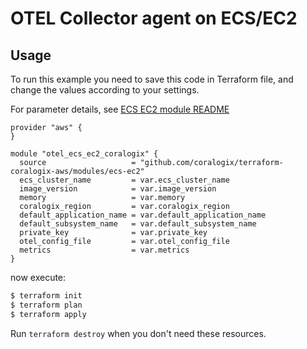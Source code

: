 # OTEL Collector agent on ECS/EC2

## Usage

To run this example you need to save this code in Terraform file, and change the values according to your settings.

For parameter details, see [ECS EC2 module README](../../modules/ecs-ec2/README.md)

```hcl
provider "aws" {
}

module "otel_ecs_ec2_coralogix" {
  source                   = "github.com/coralogix/terraform-coralogix-aws/modules/ecs-ec2"
  ecs_cluster_name         = var.ecs_cluster_name
  image_version            = var.image_version
  memory                   = var.memory
  coralogix_region         = var.coralogix_region
  default_application_name = var.default_application_name
  default_subsystem_name   = var.default_subsystem_name
  private_key              = var.private_key
  otel_config_file         = var.otel_config_file
  metrics                  = var.metrics
}
```

now execute:
```bash
$ terraform init
$ terraform plan
$ terraform apply
```

Run `terraform destroy` when you don't need these resources.
